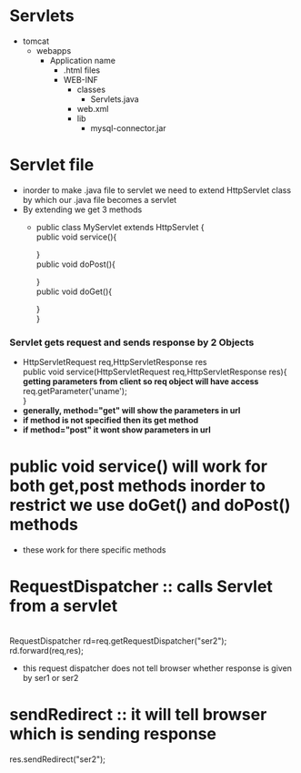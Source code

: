 # Servlets
- tomcat
  - webapps
    - Application name
      - .html files
      - WEB-INF
        - classes
          - Servlets.java
        - web.xml
        - lib
          - mysql-connector.jar
# Servlet file
- inorder to make .java file to servlet we need to extend HttpServlet class by which our .java file becomes a servlet
- By extending we get 3 methods
  - public class MyServlet extends HttpServlet {<br>
    public void service(){<br>

    }<br>
    public void doPost(){<br>

    }<br>
    public void doGet(){<br>
        
    }<br>
}<br>
### Servlet gets request and sends response by 2 Objects
- HttpServletRequest req,HttpServletResponse res
<br> public void service(HttpServletRequest req,HttpServletResponse res){
<br> **getting parameters from client so req object will have access**
<br>req.getParameter('uname');
<br>}
- **generally, method="get" will show the parameters in url**
- **if method is not specified then its get method**
- **if method="post" it wont show parameters in url**
# public void service() will work for both get,post methods inorder to restrict we use doGet() and doPost() methods
- these work for there specific methods
# RequestDispatcher :: calls Servlet from a servlet
<br>RequestDispatcher rd=req.getRequestDispatcher("ser2");
<br>rd.forward(req,res);
- this request dispatcher does not tell browser whether response is given by ser1 or ser2
# sendRedirect :: it will tell browser which is sending response
res.sendRedirect("ser2");
